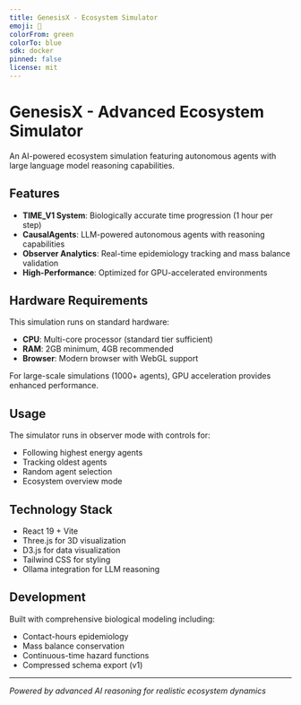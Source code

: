 ```yaml
---
title: GenesisX - Ecosystem Simulator
emoji: 🌱
colorFrom: green
colorTo: blue
sdk: docker
pinned: false
license: mit
---
```


# GenesisX - Advanced Ecosystem Simulator

An AI-powered ecosystem simulation featuring autonomous agents with large language model reasoning capabilities.

## Features

- **TIME_V1 System**: Biologically accurate time progression (1 hour per step)
- **CausalAgents**: LLM-powered autonomous agents with reasoning capabilities
- **Observer Analytics**: Real-time epidemiology tracking and mass balance validation
- **High-Performance**: Optimized for GPU-accelerated environments

## Hardware Requirements

This simulation runs on standard hardware:
- **CPU**: Multi-core processor (standard tier sufficient)
- **RAM**: 2GB minimum, 4GB recommended
- **Browser**: Modern browser with WebGL support

For large-scale simulations (1000+ agents), GPU acceleration provides enhanced performance.

## Usage

The simulator runs in observer mode with controls for:
- Following highest energy agents
- Tracking oldest agents
- Random agent selection
- Ecosystem overview mode

## Technology Stack

- React 19 + Vite
- Three.js for 3D visualization
- D3.js for data visualization
- Tailwind CSS for styling
- Ollama integration for LLM reasoning

## Development

Built with comprehensive biological modeling including:
- Contact-hours epidemiology
- Mass balance conservation
- Continuous-time hazard functions
- Compressed schema export (v1)

---

*Powered by advanced AI reasoning for realistic ecosystem dynamics*